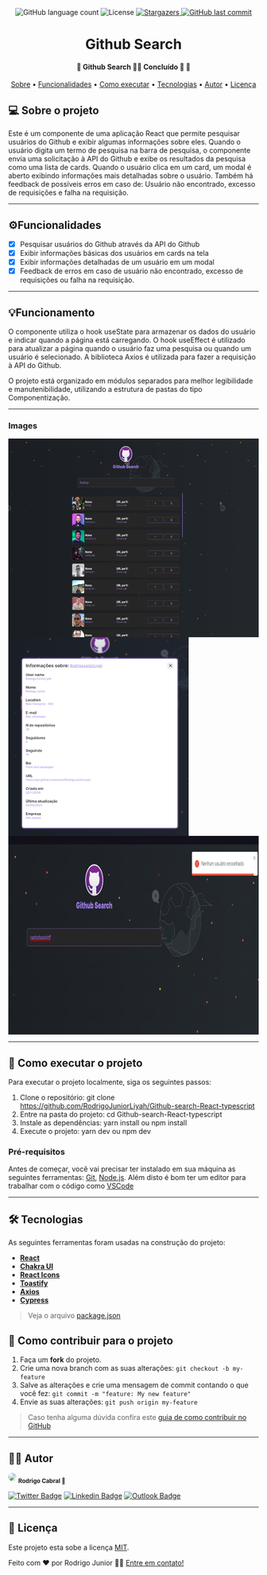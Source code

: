 <p align="center">
  <img alt="GitHub language count"
  src="https://img.shields.io/badge/languages-2-green">

  <img alt="License" src="https://img.shields.io/badge/license-MIT-brightgreen">
   <a href="https://github.com/RodrigoJuniorLiyah/Github-search-React-typescript/stargazers">
    <img alt="Stargazers" src="https://img.shields.io/github/stars/RodrigoJuniorLiyah/Github-search-React-typescript?style=social">
  </a>

  <a href="https://github.com/RodrigoJuniorLiyah/Github-search-React-typescript/commits/main">
    <img alt="GitHub last commit" src="https://img.shields.io/github/last-commit/RodrigoJuniorLiyah/Github-search-React-typescript">
  </a>
</p>

<h1 align="center">
  Github Search
</h1>

<h4 align="center"> 
	🚧  Github Search 👨‍💻 Concluído 🚀 🚧
</h4>

<p align="center">
 <a href="#-sobre-o-projeto">Sobre</a> •
 <a href="#-funcionalidades">Funcionalidades</a> •
 <a href="#-como-executar-o-projeto">Como executar</a> • 
 <a href="#-tecnologias">Tecnologias</a> • 
 <a href="#-autor">Autor</a> • 
 <a href="#user-content--licença">Licença</a>
</p>

## 💻 Sobre o projeto

Este é um componente de uma aplicação React que permite pesquisar usuários do Github e exibir algumas informações sobre eles. Quando o usuário digita um termo de pesquisa na barra de pesquisa, o componente envia uma solicitação à API do Github e exibe os resultados da pesquisa como uma lista de cards. Quando o usuário clica em um card, um modal é aberto exibindo informações mais detalhadas sobre o usuário. Também há feedback de possíveis erros em caso de: Usuário não encontrado, excesso de requisições e falha na requisição.

---

## ⚙️Funcionalidades

- [x] Pesquisar usuários do Github através da API do Github
- [x] Exibir informações básicas dos usuários em cards na tela
- [x] Exibir informações detalhadas de um usuário em um modal
- [x] Feedback de erros em caso de usuário não encontrado, excesso de requisições ou falha na requisição.

---

## 💡Funcionamento

O componente utiliza o hook useState para armazenar os dados do usuário e indicar quando a página está carregando. O hook useEffect é utilizado para atualizar a página quando o usuário faz uma pesquisa ou quando um usuário é selecionado. A biblioteca Axios é utilizada para fazer a requisição à API do Github.

O projeto está organizado em módulos separados para melhor legibilidade e manutenibilidade, utilizando a estrutura de pastas do tipo Componentização.

---

### Images

<p align="center" style="display: flex; align-items: flex-start; justify-content: center;flex-direction: column">
<img alt="Home" title="home" src="./src/assets/imgs/home.png" height="400">
<img alt="modal" title="modal" src="./src/assets/imgs/modal.png" height="400">
<img alt="notfound" title="notfound" src="./src/assets/imgs/notfound.png" height="400">
</p>

---

## 🚀 Como executar o projeto
Para executar o projeto localmente, siga os seguintes passos:

1. Clone o repositório: git clone https://github.com/RodrigoJuniorLiyah/Github-search-React-typescript
2. Entre na pasta do projeto: cd Github-search-React-typescript
3. Instale as dependências: yarn install ou npm install
4. Execute o projeto: yarn dev ou npm dev

### Pré-requisitos

Antes de começar, você vai precisar ter instalado em sua máquina as seguintes ferramentas:
[Git](https://git-scm.com), [Node.js](https://nodejs.org/en/).
Além disto é bom ter um editor para trabalhar com o código como [VSCode](https://code.visualstudio.com/)

---

## 🛠 Tecnologias

As seguintes ferramentas foram usadas na construção do projeto:

- **[React](https://pt-br.reactjs.org/)**
- **[Chakra UI](https://chakra-ui.com/)**
- **[React Icons](https://react-icons.github.io/react-icons/)**
- **[Toastify](https://fkhadra.github.io/react-toastify/introduction)**
- **[Axios](https://www.npmjs.com/package/axios)**
- **[Cypress](https://www.cypress.io/)**

> Veja o arquivo [package.json](https://github.com/RodrigoJuniorLiyah/Github-search-React-typescript/blob/main/package.json)

## 💪 Como contribuir para o projeto

1. Faça um **fork** do projeto.
2. Crie uma nova branch com as suas alterações: `git checkout -b my-feature`
3. Salve as alterações e crie uma mensagem de commit contando o que você fez: `git commit -m "feature: My new feature"`
4. Envie as suas alterações: `git push origin my-feature`

> Caso tenha alguma dúvida confira este [guia de como contribuir no GitHub](./CONTRIBUTING.md)

---

## 🐱‍👤 Autor

 <img style="border-radius: 50%;" src="https://avatars3.githubusercontent.com/u/58194578?s=460&u=2cce4cfe93c827e033d632f223d61ffebc496c00&v=4" width="100px;"/>
 <sub><b>Rodrigo Cabral 🚀</b></sub>
 <br />

[![Twitter Badge](https://img.shields.io/badge/-@Legend_Attack-1ca0f1?style=flat-square&labelColor=1ca0f1&logo=twitter&logoColor=white&link=https://twitter.com/tgmarinho)](https://twitter.com/Legend_Attack) [![Linkedin Badge](https://img.shields.io/badge/-Rodrigo-blue?style=flat-square&logo=Linkedin&logoColor=white&link=https://www.linkedin.com/in/rodrigo-junior/)](https://www.linkedin.com/in/rodrigo-junior-969184166/)
[![Outlook Badge](https://img.shields.io/badge/-rodrigo.junior7@outlook.com-c14438?style=flat-square&logo=Outlook&logoColor=white&link=mailto:rodrigo.junior7@outlook.com)](mailto:rodrigo.junior7@outlook.com)

---

## 📝 Licença

Este projeto esta sobe a licença [MIT](./LICENSE).

Feito com ❤️ por Rodrigo Junior 👋🏽 [Entre em contato!](https://www.linkedin.com/in/rodrigo-cabral-dev/)
